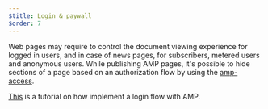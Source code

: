 ```yaml
---
$title: Login & paywall
$order: 7
---
```


 Web pages may require to control the document viewing experience for logged in users, and in case of news pages, for subscribers, metered users and anonymous users. While publishing AMP pages, it's possible to hide sections of a page based on an authorization flow by using the [amp-access](https://www.ampproject.org/docs/reference/components/amp-access).

 [This](https://www.ampproject.org/docs/reference/content/docs/get_started/login_requiring.md) is a tutorial on how implement a login flow with AMP.